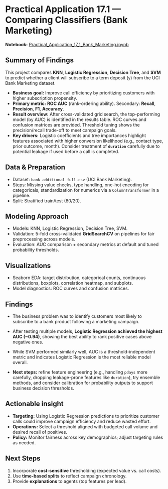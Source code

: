 
# Practical Application 17.1 — Comparing Classifiers (Bank Marketing)

**Notebook:** [Practical_Application_17_1_Bank_Marketing.ipynb](Practical_Application_17_1_Bank_Marketing.ipynb)

## Summary of Findings
This project compares **KNN**, **Logistic Regression**, **Decision Tree**, and **SVM** to predict whether a client will subscribe to a term deposit (`y`) from the UCI Bank Marketing dataset.

- **Business goal:** Improve call efficiency by prioritizing customers with higher subscription propensity.
- **Primary metric:** **ROC AUC** (rank-ordering ability). Secondary: **Recall**, **Precision**, **F1**, **Accuracy**.
- **Result overview:** After cross-validated grid search, the top-performing model (by AUC) is identified in the results table. ROC curves and confusion matrices are provided. Threshold tuning shows the precision/recall trade-off to meet campaign goals.
- **Key drivers:** Logistic coefficients and tree importances highlight features associated with higher conversion likelihood (e.g., contact type, prior outcome, month). Consider treatment of **`duration`** carefully due to potential leakage if used before a call is completed.

## Data & Preparation
- Dataset: `bank-additional-full.csv` (UCI Bank Marketing).
- Steps: Missing value checks, type handling, one-hot encoding for categoricals, standardization for numerics via a `ColumnTransformer` in a pipeline.
- Split: Stratified train/test (80/20).

## Modeling Approach
- Models: KNN, Logistic Regression, Decision Tree, SVM.
- Validation: 5-fold cross-validated **GridSearchCV** on pipelines for fair preprocessing across models.
- Evaluation: AUC comparison + secondary metrics at default and tuned probability thresholds.

## Visualizations
- Seaborn EDA: target distribution, categorical counts, continuous distributions, boxplots, correlation heatmap, and subplots.
- Model diagnostics: ROC curves and confusion matrices.

## Findings
- The business problem was to identify customers most likely to subscribe to a bank product following a marketing campaign.
- After testing multiple models, **Logistic Regression achieved the highest AUC (~0.94)**, showing the best ability to rank positive cases above negative ones.
- While SVM performed similarly well, AUC is a threshold-independent metric and indicates Logistic Regression is the most reliable model overall.

- **Next steps:** refine feature engineering (e.g., handling `pdays` more carefully, dropping leakage-prone features like `duration`), try ensemble methods, and consider calibration for probability outputs to support business decision thresholds.

## Actionable insight
- **Targeting:** Using Logistic Regression predictions to prioritize customer calls could improve campaign efficiency and reduce wasted effort.
- **Operations:** Select a threshold aligned with budgeted call volume and desired recall of positives.
- **Policy:** Monitor fairness across key demographics; adjust targeting rules as needed.

## Next Steps
1. Incorporate **cost-sensitive** thresholding (expected value vs. call costs).
2. Use **time-based splits** to reflect campaign chronology.
3. Provide **explanations** to agents (top features per lead).
